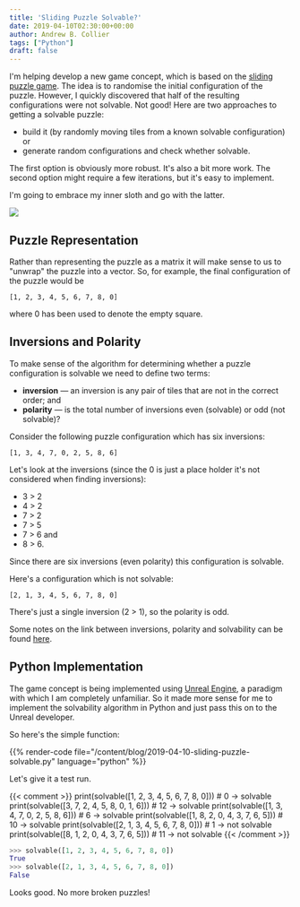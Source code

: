 ```yaml
---
title: 'Sliding Puzzle Solvable?'
date: 2019-04-10T02:30:00+00:00
author: Andrew B. Collier
tags: ["Python"]
draft: false
---
```


I'm helping develop a new game concept, which is based on the [sliding puzzle game](https://en.wikipedia.org/wiki/Sliding_puzzle). The idea is to randomise the initial configuration of the puzzle. However, I quickly discovered that half of the resulting configurations were not solvable. Not good! Here are two approaches to getting a solvable puzzle:

- build it (by randomly moving tiles from a known solvable configuration) or
- generate random configurations and check whether solvable.

The first option is obviously more robust. It's also a bit more work. The second option might require a few iterations, but it's easy to implement.

I'm going to embrace my inner sloth and go with the latter.

<img src="/img/2019/04/sliding-puzzle.png" style="max-width: 600px;">

## Puzzle Representation

Rather than representing the puzzle as a matrix it will make sense to us to "unwrap" the puzzle into a vector. So, for example, the final configuration of the puzzle would be

```
[1, 2, 3, 4, 5, 6, 7, 8, 0]
```

where 0 has been used to denote the empty square.

## Inversions and Polarity

To make sense of the algorithm for determining whether a puzzle configuration is solvable we need to define two terms:

- **inversion** &mdash; an inversion is any pair of tiles that are not in the correct order; and
- **polarity** &mdash; is the total number of inversions even (solvable) or odd (not solvable)?

Consider the following puzzle configuration which has six inversions:

```
[1, 3, 4, 7, 0, 2, 5, 8, 6]
```

Let's look at the inversions (since the 0 is just a place holder it's not considered when finding inversions):

- 3 > 2
- 4 > 2
- 7 > 2
- 7 > 5
- 7 > 6 and
- 8 > 6.

Since there are six inversions (even polarity) this configuration is solvable.

Here's a configuration which is not solvable:

```
[2, 1, 3, 4, 5, 6, 7, 8, 0]
```

There's just a single inversion (2 > 1), so the polarity is odd.

<!-- https://math.stackexchange.com/questions/293527/how-to-check-if-a-8-puzzle-is-solvable -->

Some notes on the link between inversions, polarity and solvability can be found [here](https://www.sitepoint.com/randomizing-sliding-puzzle-tiles/).

## Python Implementation

The game concept is being implemented using [Unreal Engine](https://www.unrealengine.com/en-US/), a paradigm with which I am completely unfamiliar. So it made more sense for me to implement the solvability algorithm in Python and just pass this on to the Unreal developer.

So here's the simple function:

{{% render-code file="/content/blog/2019-04-10-sliding-puzzle-solvable.py" language="python" %}}

Let's give it a test run.

{{< comment >}}
print(solvable([1, 2, 3, 4, 5, 6, 7, 8, 0])) #  0 -> solvable
print(solvable([3, 7, 2, 4, 5, 8, 0, 1, 6])) # 12 -> solvable
print(solvable([1, 3, 4, 7, 0, 2, 5, 8, 6])) #  6 -> solvable
print(solvable([1, 8, 2, 0, 4, 3, 7, 6, 5])) # 10 -> solvable
print(solvable([2, 1, 3, 4, 5, 6, 7, 8, 0])) #  1 -> not solvable
print(solvable([8, 1, 2, 0, 4, 3, 7, 6, 5])) # 11 -> not solvable
{{< /comment >}}

```python
>>> solvable([1, 2, 3, 4, 5, 6, 7, 8, 0])
True
>>> solvable([2, 1, 3, 4, 5, 6, 7, 8, 0])
False
```

Looks good. No more broken puzzles!
